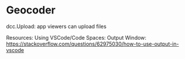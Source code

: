 # Geocoder

dcc.Upload: app viewers can upload files

Resources: 
Using VSCode/Code Spaces: 
    Output Window: https://stackoverflow.com/questions/62975030/how-to-use-output-in-vscode